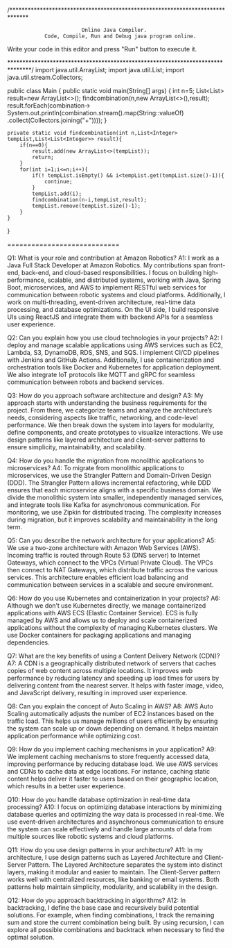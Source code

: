 /******************************************************************************

                            Online Java Compiler.
                Code, Compile, Run and Debug java program online.
Write your code in this editor and press "Run" button to execute it.

*******************************************************************************/
import java.util.ArrayList;
import java.util.List;
import java.util.stream.Collectors;

public class Main
{
	public static void main(String[] args) {
	    int n=5;
        List<List<Integer>> result=new ArrayList<>();
        findcombination(n,new ArrayList<>(),result);
        result.forEach(combination->
              System.out.println(combination.stream().map(String::valueOf)
                                       .collect(Collectors.joining("+"))));
	}
	
	private static void findcombination(int n,List<Integer> tempList,List<List<Integer>> result){
	    if(n==0){
	        result.add(new ArrayList<>(tempList));
	        return;
	    }
	    for(int i=1;i<=n;i++){
	        if(! tempList.isEmpty() && i<tempList.get(tempList.size()-1)){
	            continue;
	        }
	        tempList.add(i);
	        findcombination(n-i,tempList,result);
	        tempList.remove(tempList.size()-1);
	    }
	}
}

============================

Q1: What is your role and contribution at Amazon Robotics?
A1: I work as a Java Full Stack Developer at Amazon Robotics. My contributions span front-end, back-end, and cloud-based responsibilities. I focus on building high-performance, scalable, and distributed systems, working with Java, Spring Boot, microservices, and AWS to implement RESTful web services for communication between robotic systems and cloud platforms. Additionally, I work on multi-threading, event-driven architecture, real-time data processing, and database optimizations. On the UI side, I build responsive UIs using ReactJS and integrate them with backend APIs for a seamless user experience.

Q2: Can you explain how you use cloud technologies in your projects?
A2: I deploy and manage scalable applications using AWS services such as EC2, Lambda, S3, DynamoDB, RDS, SNS, and SQS. I implement CI/CD pipelines with Jenkins and GitHub Actions. Additionally, I use containerization and orchestration tools like Docker and Kubernetes for application deployment. We also integrate IoT protocols like MQTT and gRPC for seamless communication between robots and backend services.

Q3: How do you approach software architecture and design?
A3: My approach starts with understanding the business requirements for the project. From there, we categorize teams and analyze the architecture’s needs, considering aspects like traffic, networking, and code-level performance. We then break down the system into layers for modularity, define components, and create prototypes to visualize interactions. We use design patterns like layered architecture and client-server patterns to ensure simplicity, maintainability, and scalability.

Q4: How do you handle the migration from monolithic applications to microservices?
A4: To migrate from monolithic applications to microservices, we use the Strangler Pattern and Domain-Driven Design (DDD). The Strangler Pattern allows incremental refactoring, while DDD ensures that each microservice aligns with a specific business domain. We divide the monolithic system into smaller, independently managed services, and integrate tools like Kafka for asynchronous communication. For monitoring, we use Zipkin for distributed tracing. The complexity increases during migration, but it improves scalability and maintainability in the long term.

Q5: Can you describe the network architecture for your applications?
A5: We use a two-zone architecture with Amazon Web Services (AWS). Incoming traffic is routed through Route 53 (DNS server) to Internet Gateways, which connect to the VPCs (Virtual Private Cloud). The VPCs then connect to NAT Gateways, which distribute traffic across the various services. This architecture enables efficient load balancing and communication between services in a scalable and secure environment.

Q6: How do you use Kubernetes and containerization in your projects?
A6: Although we don’t use Kubernetes directly, we manage containerized applications with AWS ECS (Elastic Container Service). ECS is fully managed by AWS and allows us to deploy and scale containerized applications without the complexity of managing Kubernetes clusters. We use Docker containers for packaging applications and managing dependencies.

Q7: What are the key benefits of using a Content Delivery Network (CDN)?
A7: A CDN is a geographically distributed network of servers that caches copies of web content across multiple locations. It improves web performance by reducing latency and speeding up load times for users by delivering content from the nearest server. It helps with faster image, video, and JavaScript delivery, resulting in improved user experience.

Q8: Can you explain the concept of Auto Scaling in AWS?
A8: AWS Auto Scaling automatically adjusts the number of EC2 instances based on the traffic load. This helps us manage millions of users efficiently by ensuring the system can scale up or down depending on demand. It helps maintain application performance while optimizing cost.

Q9: How do you implement caching mechanisms in your application?
A9: We implement caching mechanisms to store frequently accessed data, improving performance by reducing database load. We use AWS services and CDNs to cache data at edge locations. For instance, caching static content helps deliver it faster to users based on their geographic location, which results in a better user experience.

Q10: How do you handle database optimization in real-time data processing?
A10: I focus on optimizing database interactions by minimizing database queries and optimizing the way data is processed in real-time. We use event-driven architectures and asynchronous communication to ensure the system can scale effectively and handle large amounts of data from multiple sources like robotic systems and cloud platforms.

Q11: How do you use design patterns in your architecture?
A11: In my architecture, I use design patterns such as Layered Architecture and Client-Server Pattern. The Layered Architecture separates the system into distinct layers, making it modular and easier to maintain. The Client-Server pattern works well with centralized resources, like banking or email systems. Both patterns help maintain simplicity, modularity, and scalability in the design.

Q12: How do you approach backtracking in algorithms?
A12: In backtracking, I define the base case and recursively build potential solutions. For example, when finding combinations, I track the remaining sum and store the current combination being built. By using recursion, I can explore all possible combinations and backtrack when necessary to find the optimal solution.


